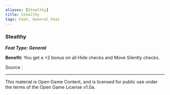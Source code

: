 ```yaml
---
aliases: [Stealthy]
title: Stealthy
tags: Feat, General_Feat
---
```

### Stealthy 
***Feat Type: General***

**Benefit:** You get a +2 bonus on all Hide checks and Move Silently
checks.


Source :

---

This material is Open Game Content, and is licensed for public use under
the terms of the Open Game License v1.0a.

